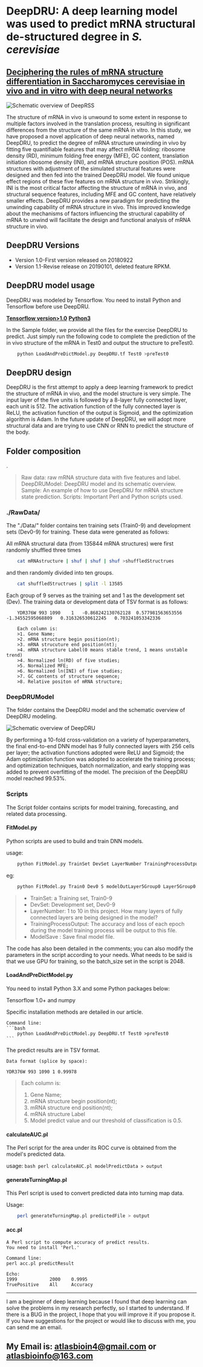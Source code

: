 # DeepDRU: A deep learning model was used to predict mRNA structural de-structured degree in *S. cerevisiae* 
## [Deciphering the rules of mRNA structure differentiation in Saccharomyces cerevisiae in vivo and in vitro with deep neural networks](https://www.tandfonline.com/doi/full/10.1080/15476286.2019.1612692)

![Schematic overview of DeepRSS](https://github.com/atlasbioinfo/DeepDRU/blob/master/Figures/fig1.png)

The structure of mRNA in vivo is unwound to some extent in response to multiple factors involved in the translation process, resulting in significant differences from the structure of the same mRNA in vitro. In this study, we have proposed a novel application of deep neural networks, named DeepDRU, to predict the degree of mRNA structure unwinding in vivo by fitting five quantifiable features that may affect mRNA folding: ribosome density (RD), minimum folding free energy (MFE), GC content, translation initiation ribosome density (INI), and mRNA structure position (POS). mRNA structures with adjustment of the simulated structural features were designed and then fed into the trained DeepDRU model. We found unique effect regions of these five features on mRNA structure in vivo. Strikingly, INI is the most critical factor affecting the structure of mRNA in vivo, and structural sequence features, including MFE and GC content, have relatively smaller effects. DeepDRU provides a new paradigm for predicting the unwinding capability of mRNA structure in vivo. This improved knowledge about the mechanisms of factors influencing the structural capability of mRNA to unwind will facilitate the design and functional analysis of mRNA structure in vivo.

## DeepDRU Versions

* Version 1.0-First version released on 20180922 
* Version 1.1-Revise release on 20190101, deleted feature RPKM.

## DeepDRU model usage

DeepDRU was modeled by Tensorflow. You need to install Python and Tensorflow before use DeepDRU. 

**[Tensorflow version>1.0](https://www.tensorflow.org/)**
**[Python3](https://www.python.org/)**

In the Sample folder, we provide all the files for the exercise DeepDRU to predict. Just simply run the following code to complete the prediction of the in vivo structure of the mRNA in Test0 and output the structure to preTest0.

```bash
    python LoadAndPreDictModel.py DeepDRU.tf Test0 >preTest0
```

## DeepDRU design

DeepDRU is the first attempt to apply a deep learning framework to predict the structure of mRNA in vivo, and the model structure is very simple. The input layer of the five units is followed by a 8-layer fully connected layer, each unit is 512. The activation function of the fully connected layer is ReLU, the activation function of the output is Sigmoid, and the optimization algorithm is Adam. In the future update of DeepDRU, we will adopt more structural data and are trying to use CNN or RNN to predict the structure of the body.

## Folder composition
.
>Raw data: raw mRNA structure data with five features and label.
> DeepDRUModel: DeepDRU model and its schematic overview.
> Sample: An example of how to use DeepDRU for mRNA structure state prediction.
> Scripts: Important Perl and Python scripts used.

### ./RawData/ 

The "./Data/" folder contains ten training sets (Train0-9) and development sets (Dev0-9) for training. These data were generated as follows:

All mRNA structural data (from 135844 mRNA structures) were first randomly shuffled three times

```bash
    cat mRNAstructure | shuf | shuf | shuf >shuffledStructrues
```
and then randomly divided into ten groups.

```bash
    cat shuffledStructrues | split -l 13585 
```

Each group of 9 serves as the training set and 1 as the development set (Dev). The training data or development data of TSV format is as follows:

```
	YDR376W	993	1090	1	-0.868242130762128	0.577981563653556	-1.34552595068809	0.316326530612245	0.703241053342336

	Each column is:
	>1. Gene Name;
	>2. mRNA structure begin position(nt);
	>3. mRNA strucuture end position(nt);
	>4. mRNA structure Label(0 means stable trend, 1 means unstable trend)
	>4. Normalized ln(RD) of five studies;
	>5. Normalized MFE;
	>6. Normalized ln(INI) of five studies;
	>7. GC contents of structure sequence;
	>8. Relative positon of mRNA structure;
```

### DeepDRUModel

The folder contains the DeepDRU model and the schematic overview of DeepDRU modeling.

![Schematic overview of DeepDRU](https://github.com/atlasbioinfo/DeepDRU/blob/master/Figures/fig7.png)

By performing a 10-fold cross-validation on a variety of hyperparameters, the final end-to-end DNN model has 9 fully connected layers with 256 cells per layer; the activation functions adopted were ReLU and Sigmoid; the Adam optimization function was adopted to accelerate the training process; and optimization techniques, batch normalization, and early stopping was added to prevent overfitting of the model. The precision of the DeepDRU model reached 99.53%.

### Scripts

The Script folder contains scripts for model training, forecasting, and related data processing.

#### FitModel.py

Python scripts are used to build and train DNN models.

usage: 
```bash
    python FitModel.py TrainSet DevSet LayerNumber TrainingProcessOutput ModelSave
```

eg:	   

```bash
    python FitModel.py Train0 Dev0 5 modelOutLayer5Group0 Layer5Group0.tf
```

>* TrainSet: a Training set, Train0-9
>* DevSet: Development set, Dev0-9
>* LayerNumber: 1 to 10 in this project. How many layers of fully connected layers are being designed in the model?
>* TrainingProcessOutput: The accuracy and loss of each epoch during the model training process will be output to this file.
>* ModelSave : Save final model file.

The code has also been detailed in the comments; you can also modify the parameters in the script according to your needs. What needs to be said is that we use GPU for training, so the batch_size set in the script is 2048.

#### LoadAndPreDictModel.py

You need to install Python 3.X and some Python packages below:

Tensorflow 1.0+ and numpy

Specific installation methods are detailed in our article.
	
	Command line:
    ```bash
        python LoadAndPreDictModel.py DeepDRU.tf Test0 >preTest0
    ```
    
The predict results are in TSV format.
	
	Data format (splice by space):
	
	YDR376W 993 1090 1 0.99978
	
>	Each column is:
>	1. Gene Name;
>	2. mRNA structure begin position(nt);
>	3. mRNA structure end position(nt);
>	4. mRNA structure Label
>	5. Model predict value and our threshold of classification is 0.5.

#### calculateAUC.pl

The Perl script for the area under its ROC curve is obtained from the model's predicted data.

usage:
    ```bash
        perl calculateAUC.pl modelPredictData > output
    ```
#### generateTurningMap.pl

This Perl script is used to convert predicted data into turning map data.

Usage: 
```bash
    perl generateTurningMap.pl predictedFile > output
```


#### acc.pl

	A Perl script to compute accuracy of predict results.
	You need to install 'Perl.'
	
	Command line:
	perl acc.pl predictResult
	
	Echo:
	1999 		   	2000    0.9995
	TruePositive	All		Accuracy
    
    
--------
I am a beginner of deep learning because I found that deep learning can solve the problems in my research perfectly, so I started to understand. If there is a BUG in the project, I hope that you will improve it if you propose it. If you have suggestions for the project or would like to discuss with me, you can send me an email.

My Email is: atlasbioin4@gmail.com or atlasbioinfo@163.com
--------
